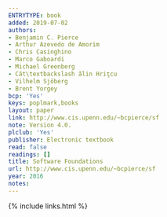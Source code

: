 ```yaml
---
ENTRYTYPE: book
added: 2019-07-02
authors:
- Benjamin C. Pierce
- Arthur Azevedo de Amorim
- Chris Casinghino
- Marco Gaboardi
- Michael Greenberg
- Căt\textbackslash ǎlin Hriţcu
- Vilhelm Sjöberg
- Brent Yorgey
bcp: 'Yes'
keys: poplmark,books
layout: paper
link: http://www.cis.upenn.edu/~bcpierce/sf
note: Version 4.0.
plclub: 'Yes'
publisher: Electronic textbook
read: false
readings: []
title: Software Foundations
url: http://www.cis.upenn.edu/~bcpierce/sf
year: 2016
notes:
---
```

{% include links.html %}
